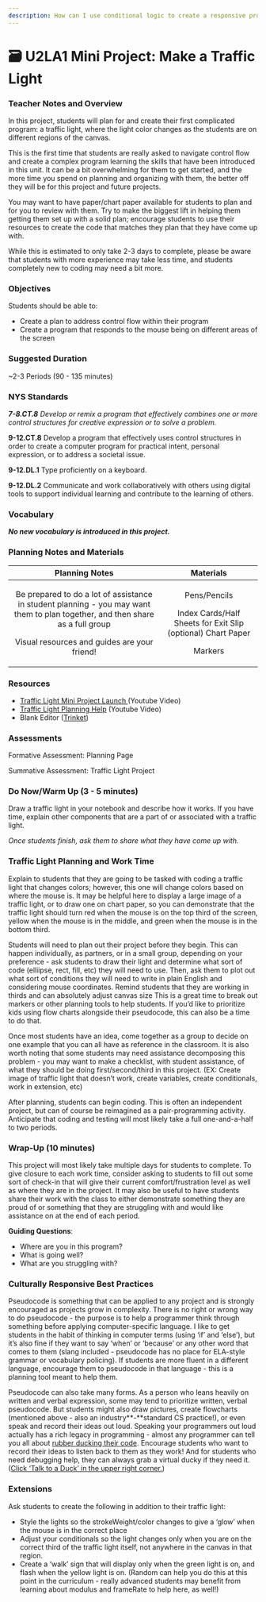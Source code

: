 ```yaml
---
description: How can I use conditional logic to create a responsive program?
---
```


# 🗃 U2LA1 Mini Project: Make a Traffic Light

### Teacher Notes and Overview

In this project, students will plan for and create their first complicated program: a traffic light, where the light color changes as the students are on different regions of the canvas.

This is the first time that students are really asked to navigate control flow and create a complex program learning the skills that have been introduced in this unit. It can be a bit overwhelming for them to get started, and the more time you spend on planning and organizing with them, the better off they will be for this project and future projects.

You may want to have paper/chart paper available for students to plan and for you to review with them. Try to make the biggest lift in helping them getting them set up with a solid plan; encourage students to use their resources to create the code that matches they plan that they have come up with.

While this is estimated to only take 2-3 days to complete, please be aware that students with more experience may take less time, and students completely new to coding may need a bit more.

### Objectives

Students should be able to:

* Create a plan to address control flow within their program&#x20;
* Create a program that responds to the mouse being on different areas of the screen

### Suggested Duration

\~2-3 Periods (90 - 135 minutes)

### NYS Standards

_**7-8.CT.8** Develop or remix a program that effectively combines one or more control structures for creative expression or to solve a problem._

**9-12.CT.8** Develop a program that effectively uses control structures in order to create a computer program for practical intent, personal expression, or to address a societal issue.

**9-12.DL.1** Type proficiently on a keyboard.

**9-12.DL.2** Communicate and work collaboratively with others using digital tools to support individual learning and contribute to the learning of others.

### Vocabulary

_**No new vocabulary is introduced in this project.**_

### Planning Notes and Materials

|                                                                                          Planning Notes                                                                                          |                                                Materials                                               |
| :----------------------------------------------------------------------------------------------------------------------------------------------------------------------------------------------: | :----------------------------------------------------------------------------------------------------: |
| <p>Be prepared to do a lot of assistance in student planning - you may want them to plan together, and then share as a full group </p><p></p><p>Visual resources and guides are your friend!</p> | <p>Pens/Pencils</p><p> Index Cards/Half Sheets for Exit Slip (optional) Chart Paper </p><p>Markers</p> |

### Resources

* [Traffic Light Mini Project Launch ](https://youtu.be/mJa7Np5xfPo)(Youtube Video)&#x20;
* [Traffic Light Planning Help](https://youtu.be/nVwejBOIyBU) (Youtube Video)
* Blank Editor ([Trinket](https://trinket.io/library/trinkets/db10a38077))

### Assessments

Formative Assessment: Planning Page&#x20;

Summative Assessment: Traffic Light Project

### Do Now/Warm Up (3 - 5 minutes)

Draw a traffic light in your notebook and describe how it works. If you have time, explain other components that are a part of or associated with a traffic light.

_Once students finish, ask them to share what they have come up with._

### Traffic Light Planning and Work Time

Explain to students that they are going to be tasked with coding a traffic light that changes colors; however, this one will change colors based on where the mouse is. It may be helpful here to display a large image of a traffic light, or to draw one on chart paper, so you can demonstrate that the traffic light should turn red when the mouse is on the top third of the screen, yellow when the mouse is in the middle, and green when the mouse is in the bottom third.

Students will need to plan out their project before they begin. This can happen individually, as partners, or in a small group, depending on your preference - ask students to draw their light and determine what sort of code (elliipse, rect, fill, etc) they will need to use. Then, ask them to plot out what sort of conditions they will need to write in plain English and considering mouse coordinates. Remind students that they are working in thirds and can absolutely adjust canvas size This is a great time to break out markers or other planning tools to help students. If you’d like to prioritize kids using flow charts alongside their pseudocode, this can also be a time to do that.

Once most students have an idea, come together as a group to decide on one example that you can all have as reference in the classroom. It is also worth noting that some students may need assistance decomposing this problem - you may want to make a checklist, with student assistance, of what they should be doing first/second/third in this project. (EX: Create image of traffic light that doesn’t work, create variables, create conditionals, work in extension, etc)

After planning, students can begin coding. This is often an independent project, but can of course be reimagined as a pair-programming activity. Anticipate that coding and testing will most likely take a full one-and-a-half to two periods.

### Wrap-Up (10 minutes)

This project will most likely take multiple days for students to complete. To give closure to each work time, consider asking to students to fill out some sort of check-in that will give their current comfort/frustration level as well as where they are in the project. It may also be useful to have students share their work with the class to either demonstrate something they are proud of or something that they are struggling with and would like assistance on at the end of each period.

**Guiding Questions**:

* Where are you in this program?&#x20;
* What is going well?&#x20;
* What are you struggling with?

### Culturally Responsive Best Practices

Pseudocode is something that can be applied to any project and is strongly encouraged as projects grow in complexity. There is no right or wrong way to do pseudocode - the purpose is to help a programmer think through something before applying computer-specific language. I like to get students in the habit of thinking in computer terms (using ‘if’ and ‘else’), but it’s also fine if they want to say ‘when’ or ‘because’ or any other word that comes to them (slang included - pseudocode has no place for ELA-style grammar or vocabulary policing). If students are more fluent in a different language, encourage them to pseudocode in that language - this is a planning tool meant to help them.

Pseudocode can also take many forms. As a person who leans heavily on written and verbal expression, some may tend to prioritize written, verbal pseudocode. But students might also draw pictures, create flowcharts (mentioned above - also an industry**-**standard CS practice!), or even speak and record their ideas out loud. Speaking your programmers out loud actually has a rich legacy in programming - almost any programmer can tell you all about [rubber ducking their code](https://en.wikipedia.org/wiki/Rubber\_duck\_debugging). Encourage students who want to record their ideas to listen back to them as they work! And for students who need debugging help, they can always grab a virtual ducky if they need it. ([Click ‘Talk to a Duck’ in the upper right corner.](https://rubberduckdebugging.com/))

### Extensions

Ask students to create the following in addition to their traffic light:

* Style the lights so the strokeWeight/color changes to give a ‘glow’ when the mouse is in the correct place&#x20;
* Adjust your conditionals so the light changes only when you are on the correct third of the traffic light itself, not anywhere in the canvas in that region.&#x20;
* Create a ‘walk’ sign that will display only when the green light is on, and flash when the yellow light is on. (Random can help you do this at this point in the curriculum - really advanced students may benefit from learning about modulus and frameRate to help here, as well!)
